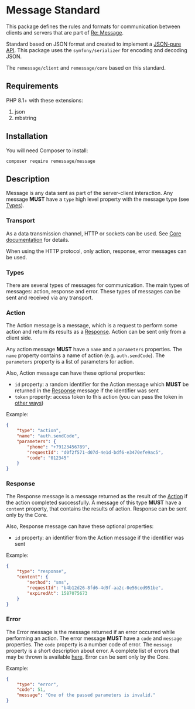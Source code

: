 # Message Standard

This package defines the rules and formats for communication between clients and servers that are part of [Re: Message][1].

Standard based on JSON format and created to implement a [JSON-pure API][5]. This package uses the `symfony/serializer` for encoding and decoding JSON.

The `remessage/client` and `remessage/core` based on this standard.

## Requirements

PHP 8.1+ with these extensions:
1. json
1. mbstring

## Installation

You will need Composer to install:

`composer require remessage/message`

## Description

Message is any data sent as part of the server-client interaction. Any message **MUST** have a `type` high level property with the message type (see [Types](#types)).

### Transport

As a data transmission channel, HTTP or sockets can be used. See [Core documentation][2] for details.

When using the HTTP protocol, only action, response, error messages can be used.

### Types

There are several types of messages for communication. The main types of messages: action, response and error. These types of messages can be sent and received via any transport.

### Action

The Action message is a message, which is a request to perform some action and return its results as a [Response](#response). Action can be sent only from a client side.

Any action message **MUST** have a `name` and a `parameters` properties. The `name` property contains a name of action (e.g. `auth.sendCode`). The `parameters` property is a list of parameters for action.

Also, Action message can have these optional properties:
* `id` property: a random identifier for the Action message which **MUST** be returned in the [Response](#response) message if the identifier was sent
* `token` property: access token to this action (you can pass the token in [other ways][3])

Example:
```json
{
    "type": "action",
    "name": "auth.sendCode",
    "parameters": {
        "phone": "+79123456789",
        "requestId": "d0f2f571-d07d-4e1d-bdf6-e3470efe9ac5",
        "code": "012345"
    }
}
```

### Response

The Response message is a message returned as the result of the [Action](#action) if the action completed successfully. A message of this type **MUST** have a `content` property, that contains the results of action. Response can be sent only by the Core.

Also, Response message can have these optional properties:
* `id` property: an identifier from the Action message if the identifier was sent

Example:
```json
{
    "type": "response",
    "content": {
        "method": "sms",
        "requestId": "b4b12d26-8fd6-4d9f-aa2c-0e56ced951be",
        "expiredAt": 1587075673
    }
}
```

### Error

The Error message is the message returned if an error occurred while performing an action. The error message **MUST** have a `code` and `message` properties. The `code` property is a number code of error. The `message` property is a short description about error. A complete list of errors that may be thrown is available [here][4]. Error can be sent only by the Core.

Example:
```json
{
    "type": "error",
    "code": 51,
    "message": "One of the passed parameters is invalid."
}
```

[1]: https://remessage.ru
[2]: https://dev.remessage.ru/transport
[3]: https://dev.remessage.ru/auth
[4]: https://dev.remessage.ru/errors
[5]: https://mmikowski.github.io/json-pure/
